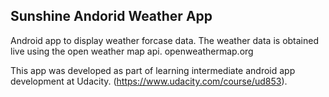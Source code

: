 Sunshine Andorid Weather App
----------------------------

Android app to display weather forcase data. The weather data is obtained live using the open weather map api. openweathermap.org

This app was developed as part of learning intermediate android app development at Udacity. (https://www.udacity.com/course/ud853).
